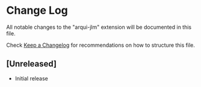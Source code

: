 # Change Log

All notable changes to the "arqui-jlm" extension will be documented in this file.

Check [Keep a Changelog](http://keepachangelog.com/) for recommendations on how to structure this file.

## [Unreleased]

- Initial release